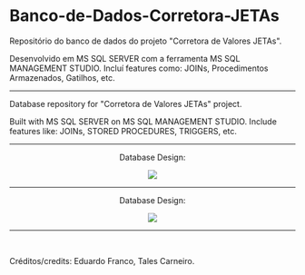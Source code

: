 # Banco-de-Dados-Corretora-JETAs

Repositório do banco de dados do projeto "Corretora de Valores JETAs". 

Desenvolvido em MS SQL SERVER com a ferramenta MS SQL MANAGEMENT STUDIO. Incluí features como: JOINs, Procedimentos Armazenados, Gatilhos, etc.

<hr>

Database repository for "Corretora de Valores JETAs" project. 

Built with MS SQL SERVER on MS SQL MANAGEMENT STUDIO. Include features like: JOINs, STORED PROCEDURES, TRIGGERS, etc.

<hr>
<p align="center">Database Design:</p>
<p align="center"><img src="https://user-images.githubusercontent.com/48140546/121474503-8ba62480-c99a-11eb-805e-c5d592ced3d6.png"></p>
<hr>
<p align="center">Database Design:</p>
<p align="center"><img src="https://user-images.githubusercontent.com/48140546/121474506-8cd75180-c99a-11eb-8841-583f0ebdba5a.png"></p>
<hr>
<br>

Créditos/credits: Eduardo Franco, Tales Carneiro.
